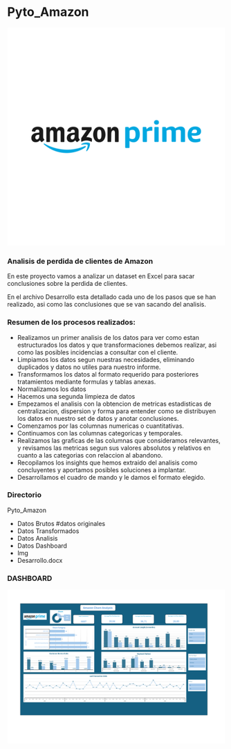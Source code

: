 # Pyto_Amazon

![alt text](Img/amazon-prime-logo-0.png)

### **Analisis de perdida de clientes de Amazon**

En este proyecto vamos a analizar un dataset en Excel para sacar conclusiones sobre la perdida de clientes.

En el archivo Desarrollo esta detallado cada uno de los pasos que se han realizado, asi como las conclusiones que se van sacando del analisis.

### **Resumen de los procesos realizados:**

- Realizamos un primer analisis de los datos para ver como estan estructurados los datos y que transformaciones debemos realizar, asi como las posibles incidencias a consultar con el cliente.
- Limpiamos los datos segun nuestras necesidades, eliminando duplicados y datos no utiles para nuestro informe.
- Transformamos los datos al formato requerido para posteriores tratamientos mediante formulas y tablas anexas.
- Normalizamos los datos
- Hacemos una segunda limpieza de datos
- Empezamos el analisis con la obtencion de metricas estadisticas de centralizacion, dispersion y forma para entender como se distribuyen los datos en nuestro set de datos y anotar conclusiones.
- Comenzamos por las columnas numericas o cuantitativas.
- Continuamos con las columnas categoricas y temporales.
- Realizamos las graficas de las columnas que consideramos relevantes, y revisamos las metricas segun sus valores absolutos y relativos en cuanto a las categorias con relaccion al abandono.
- Recopilamos los insights que hemos extraido del analisis como concluyentes y aportamos posibles soluciones a implantar.
- Desarrollamos el cuadro de mando y le damos el formato elegido.

### Directorio

Pyto_Amazon

- Datos Brutos #datos originales
- Datos Transformados
- Datos Analisis
- Datos Dashboard
- Img
- Desarrollo.docx

### DASHBOARD

![alt text](<Datos Dashboard/Dashboard.png>)
